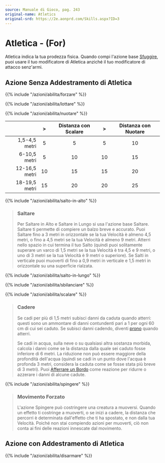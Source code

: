 ```yaml
---
source: Manuale di Gioco, pag. 243
original-name: Atletics
original-srd: https://2e.aonprd.com/Skills.aspx?ID=3
---
```


# Atletica - (For)

Atletica indica la tua prodezza fisica. Quando compi l'azione base
[Sfuggire](/azioni/abilita/sfuggire), puoi usare il tuo modificatore di Atletica
anziché il tuo modificatore di attacco senz'armi.

## Azione Senza Addestramento di Atletica

{{% include "/azioni/abilita/forzare" %}}

{{% include "/azioni/abilita/lottare" %}}

{{% include "/azioni/abilita/nuotare" %}}

|               |  >  | Distanza con Scalare |  >  | Distanza con Nuotare |
| ------------: | :-: | :------------------: | :-: | :------------------: |
| 1,5-4,5 metri |  5  |          5           |  5  |          10          |
|  6-10,5 metri |  5  |          10          | 10  |          15          |
| 12-16,5 metri | 10  |          15          | 15  |          20          |
| 18-19,5 metri | 15  |          20          | 20  |          25          |

{{% include "/azioni/abilita/salto-in-alto" %}}

> ### Saltare
>
> Per Saltare in Alto e Saltare in Lungo si usa l'azione base Saltare. Saltare
> ti permette di compiere un balzo breve e accurato. Puoi Saltare fino a 3 metri
> in orizzontale se la tua Velocità è almeno 4,5 metri, o fino a 4,5 metri se la
> tua Velocità è almeno 9 metri. Atterri nello spazio in cui termina il tuo
> Salto (quindi puoi solitamente superare un varco di 1,5 metri se la tua
> Velocità è tra 4,5 e 9 metri, o uno di 3 metri se la tua Velocità è 9 metri o
> superiore). Se Salti in verticale puoi muoverti di fino a 0,9 metri in
> verticale e 1,5 metri in orizzontale su una superficie rialzata.

{{% include "/azioni/abilita/salto-in-lungo" %}}

{{% include "/azioni/abilita/sbilanciare" %}}

{{% include "/azioni/abilita/scalare" %}}

> ### Cadere
>
> Se cadi per più di 1,5 metri subisci danni da caduta quando atterri: questi
> sono un ammontare di danni contundenti pari a 1 per ogni 60 cm di cui sei
> caduto. Se subisci danni cadendo, diventi [prono](/condizioni/prono) quando
> atterri.
>
> Se cadi in acqua, sulla neve o su qualsiasi altra sostanza morbida, calcola i
> danni come se la distanza dalla quale sei caduto fosse inferiore di 6 metri.
> La riduzione non può essere maggiore della profondità dell'acqua (quindi se
> cadi in un punto dove l'acqua è profonda 3 metri, considera la caduta come se
> fosse stata più breve di 3 metri). Puoi
> [Afferrare un Bordo](/azioni/abilita/afferrare-un-bordo) come reazione per
> ridurre o azzerare i danni di alcune cadute.

{{% include "/azioni/abilita/spingere" %}}

> ### Movimento Forzato
>
> L'azione Spingere può costringere una creatura a muoversi. Quando un effetto
> ti costringe a muoverti, o se inizi a cadere, la distanza che percorri è
> determinata dall'effetto che ti ha spostato, e non dalla tua Velocità. Poiché
> non stai compiendo azioni per muoverti, ciò non conta ai fini delle reazioni
> innescate dal movimento.

## Azione con Addestramento di Atletica

{{% include "/azioni/abilita/disarmare" %}}

